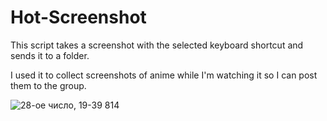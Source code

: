 # Hot-Screenshot
This script takes a screenshot with the selected keyboard shortcut and sends it to a folder.

I used it to collect screenshots of anime while I'm watching it so I can post them to the group.

![28-ое число,  19-39   814](https://user-images.githubusercontent.com/86723750/123964190-dde7cd80-d9bb-11eb-8156-9c4f57d4da6b.png)
